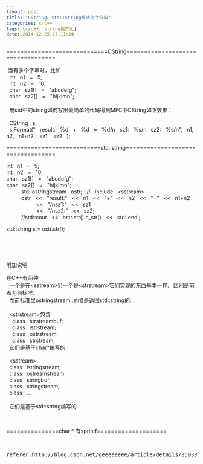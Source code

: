 ```yaml
---
layout: post
title: "CString、std::string格式化字符串"
categories: c/c++
tags: [c/c++, string格式化]
date: 2014-12-25 17:11:14
---
```


<p>=============================CString==================================</p>
<p>&nbsp;当有多个字串时，比如 &nbsp; <br>&nbsp; int &nbsp; n1 &nbsp; = &nbsp; 5; &nbsp; <br>&nbsp; int &nbsp; n2 &nbsp; = &nbsp; 10; &nbsp; <br>&nbsp; char &nbsp; sz1[] &nbsp; = &nbsp; "abcdefg"; &nbsp; <br>&nbsp; char &nbsp; sz2[] &nbsp; = &nbsp; "hijklmn"; &nbsp; <br>&nbsp; &nbsp; <br>&nbsp; 用std中的string如何写出最简单的代码得到MFC中CString如下效果： &nbsp; <br>&nbsp; &nbsp; <br>&nbsp; CString &nbsp; s; &nbsp; <br>&nbsp; s.Format(" &nbsp; result: &nbsp; %d &nbsp; + &nbsp; %d &nbsp; = &nbsp; %d/n &nbsp; sz1: &nbsp; %s/n &nbsp; sz2: &nbsp; %s/n", &nbsp; n1, &nbsp; n2, &nbsp; n1+n2, &nbsp; sz1, &nbsp; sz2 &nbsp; );&nbsp;&nbsp; <br></p>
<p>===========================std::string==================================</p>
<p>int &nbsp; n1 &nbsp; = &nbsp; 5;&nbsp;&nbsp;&nbsp;<br>int &nbsp; n2 &nbsp; = &nbsp; 10;&nbsp;&nbsp;&nbsp;<br>char &nbsp; sz1[] &nbsp; = &nbsp; "abcdefg";&nbsp;&nbsp;&nbsp;<br>char &nbsp; sz2[] &nbsp; = &nbsp; "hijklmn"; &nbsp; &nbsp; &nbsp; &nbsp; &nbsp; <br>&nbsp; &nbsp; &nbsp; &nbsp; &nbsp; std::ostringstream &nbsp; ostr; &nbsp; // &nbsp; include &nbsp; &lt;sstream&gt; &nbsp; <br>&nbsp; &nbsp; &nbsp; &nbsp; &nbsp; ostr &nbsp; &lt;&lt; &nbsp; "result:" &nbsp; &lt;&lt; &nbsp; n1 &nbsp; &lt;&lt; &nbsp; "+" &nbsp; &lt;&lt; &nbsp; n2 &nbsp; &lt;&lt; &nbsp; "=" &nbsp; &lt;&lt; &nbsp; n1+n2 &nbsp; &nbsp; <br>&nbsp; &nbsp; &nbsp; &nbsp; &nbsp; &nbsp; &nbsp; &nbsp; &nbsp; &nbsp; &lt;&lt; &nbsp; "/nsz1:" &nbsp; &lt;&lt; &nbsp; sz1 &nbsp; <br>&nbsp; &nbsp; &nbsp; &nbsp; &nbsp; &nbsp; &nbsp; &nbsp; &nbsp; &nbsp; &lt;&lt; &nbsp; "/nsz2:" &nbsp; &lt;&lt; &nbsp; sz2; &nbsp; <br>&nbsp; &nbsp; &nbsp; &nbsp; &nbsp; //std::cout &nbsp; &lt;&lt; &nbsp; ostr.str().c_str() &nbsp; &lt;&lt; &nbsp; std::endl;</p>
<p>std::string s = ostr.str();</p>
<p>&nbsp;</p>
<p>&nbsp;</p>
<p>附加说明</p>
<p>在C++有两种 &nbsp; <br>&nbsp; 一个是在&lt;sstream&gt;另一个是&lt;strstream&gt;它们实现的东西基本一样, &nbsp; 区别是前者为前标准. &nbsp; <br>&nbsp; 而前标准里ostringstream::str()是返回std::string的. &nbsp; <br>&nbsp; &nbsp; <br>&nbsp; &lt;strstream&gt;包含 &nbsp; <br>&nbsp; &nbsp; class &nbsp; strstreambuf; &nbsp; <br>&nbsp; &nbsp; class &nbsp; istrstream; &nbsp; <br>&nbsp; &nbsp; class &nbsp; ostrstream; &nbsp; <br>&nbsp; &nbsp; class &nbsp; strstream; &nbsp; <br>&nbsp; 它们是基于char*编写的 &nbsp; <br>&nbsp; &nbsp; <br>&nbsp; &lt;sstream&gt; &nbsp; <br>&nbsp; class &nbsp; istringstream; &nbsp; <br>&nbsp; class &nbsp; ostreamstream; &nbsp; <br>&nbsp; class &nbsp; stringbuf; &nbsp; <br>&nbsp; class &nbsp; stringstream; &nbsp; <br>&nbsp; class &nbsp; ... &nbsp; <br>&nbsp; .... &nbsp; <br>&nbsp; 它们是基于std::string编写的.&nbsp;&nbsp;</p>
<p>&nbsp;</p>
<p>===============char * 有sprintf====================</p>
<p>&nbsp;</p>

<pre>
referer:http://blog.csdn.net/geeeeeeee/article/details/3503956
</pre>
